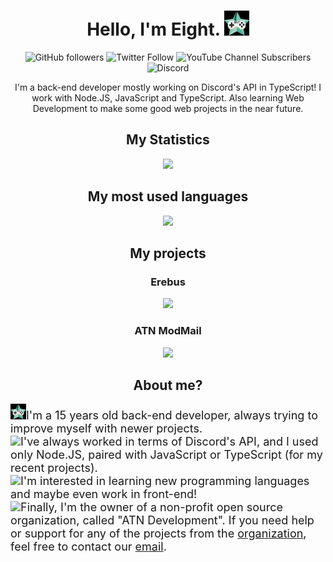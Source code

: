 <p>
  <h1 align="center">Hello, I'm Eight. <img src="https://raw.githubusercontent.com/NotReallyEight/NotReallyEight/main/pfp.gif" width="40"></h1>
</p>

<div align="center">
  <img alt="GitHub followers" src="https://img.shields.io/github/followers/notreallyeight?color=black&label=GitHub&logo=github&style=flat-square">
  <img alt="Twitter Follow" src="https://img.shields.io/twitter/follow/notreallyeight?color=blue&label=Twitter&logo=twitter&style=flat-square">
  <img alt="YouTube Channel Subscribers" src="https://img.shields.io/youtube/channel/subscribers/UC4LlMiEatuzl-l275W1gWSg?color=red&label=YouTube&logo=youtube&style=flat-square">
  <img alt="Discord" src="https://img.shields.io/discord/746291190009430049?color=%235865F2&label=Discord&logo=discord&style=flat-square">
</div>

<p align="center">
  I'm a back-end developer mostly working on Discord's API in TypeScript! I work with Node.JS, JavaScript and TypeScript. Also learning Web Development to make some good web projects in the near future.
</p>

<div align="center">
  <h2>My Statistics</h2>

  <img src="https://github-readme-stats.vercel.app/api?username=NotReallyEight&show_icons=true&theme=onedark">
</div>

<div align="center">
  <h2>My most used languages</h2>

  <img src="https://github-readme-stats.vercel.app/api/top-langs/?username=NotReallyEight&layout=compat&theme=onedark">
</div>

<div align="center">
  <h2>My projects</h2>

  <h3>Erebus</h3>

  <img src="https://github-readme-stats.vercel.app/api/pin/?username=atn-development&repo=erebus&theme=onedark">

  <h3>ATN ModMail</h3>

  <img src="https://github-readme-stats.vercel.app/api/pin/?username=atn-development&repo=atn-modmail&theme=onedark">
</div>

<div align="center">
  <h2>About me?</h2>

  <p align="left">
    <font size="4">
    <img src="https://raw.githubusercontent.com/NotReallyEight/NotReallyEight/main/pfp.gif" width="25">I'm a 15 years old back-end developer, always trying to improve myself with newer projects.<br>
    <img src="https://loghi-famosi.com/wp-content/uploads/2021/02/Discord-Logo.png" width="25">I've always worked in terms of Discord's API, and I used only Node.JS, paired with JavaScript or TypeScript (for my recent projects).<br>
    <img src="https://iconape.com/wp-content/png_logo_vector/typescript.png" width="25">I'm interested in learning new programming languages and maybe even work in front-end!<br>
    <img src="https://github.githubassets.com/images/modules/logos_page/GitHub-Mark.png" width="25">Finally, I'm the owner of a non-profit open source organization, called "ATN Development". If you need help or support for any of the projects from the <a href="https://github.com/ATN-Development">organization</a>, feel free to contact our <a href="mailto: atndevelopment@gmx.com">email</a>.
    </font>
  </p>
</div>